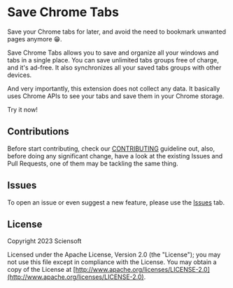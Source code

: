 # Save Chrome Tabs

Save your Chrome tabs for later, and avoid the need to bookmark unwanted pages anymore 😁.

Save Chrome Tabs allows you to save and organize all your windows and tabs in a single place. You can save unlimited tabs groups free of charge, and it's ad-free. It also synchronizes all your saved tabs groups with other devices.

And very importantly, this extension does not collect any data. It basically uses Chrome APIs to see your tabs and save them in your Chrome storage.

Try it now!

## Contributions

Before start contributing, check our [CONTRIBUTING] guideline out, also, before doing any significant change, have a look at the existing Issues and Pull Requests, one of them may be tackling the same thing.

## Issues

To open an issue or even suggest a new feature, please use the [Issues] tab.

## License

Copyright 2023 Sciensoft

Licensed under the Apache License, Version 2.0 (the "License");
you may not use this file except in compliance with the License.
You may obtain a copy of the License at [http://www.apache.org/licenses/LICENSE-2.0](http://www.apache.org/licenses/LICENSE-2.0).

[//]: ---------------------

[CONTRIBUTING]: ./CONTRIBUTING.md
[Issues]: ./../../../issues
